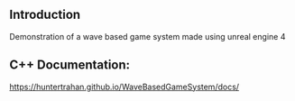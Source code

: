 ## Introduction
Demonstration of a wave based game system made using unreal engine 4



## C++ Documentation:
https://huntertrahan.github.io/WaveBasedGameSystem/docs/
